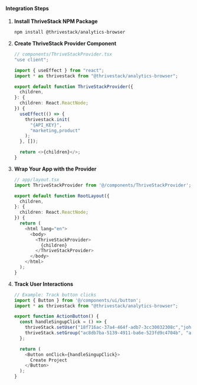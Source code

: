 #### Integration Steps

1. **Install ThriveStack NPM Package**
   ```bash
   npm install @thrivestack/analytics-browser
   ```

2. **Create ThriveStack Provider Component**
   ```typescript
   // components/ThriveStackProvider.tsx
   "use client";
   
   import { useEffect } from "react";
   import * as thrivestack from "@thrivestack/analytics-browser";
   
   export default function ThriveStackProvider({
     children,
   }: {
     children: React.ReactNode;
   }) {
     useEffect(() => {
       thrivestack.init(
         "{API_KEY}",
         "marketing,product"
       );
     }, []);
   
     return <>{children}</>;
   }
   ```

3. **Wrap Your App with the Provider**
   ```typescript
   // app/layout.tsx
   import ThriveStackProvider from '@/components/ThriveStackProvider';
   
   export default function RootLayout({
     children,
   }: {
     children: React.ReactNode;
   }) {
     return (
       <html lang="en">
         <body>
           <ThriveStackProvider>
             {children}
           </ThriveStackProvider>
         </body>
       </html>
     );
   }
   ```


4. **Track User Interactions**
   ```typescript
   // Example: Track button clicks
   import { Button } from '@/components/ui/button';
   import * as thrivestack from "@thrivestack/analytics-browser";
   
   export function ActionButton() {
     const handleSingupClick = () => {
       thriveStack.setUser("18f716ac-37a4-464f-adb7-3cc30032308c","john.doe@acme.xyz");
       thriveStack.setGroup("ac8db7ba-5139-4911-ba6e-523fd9c4704b", "acme.com","Acme Corporation")
     };
   
     return (
       <Button onClick={handleSingupClick}>
         Create Project
       </Button>
     );
   }
   ```

